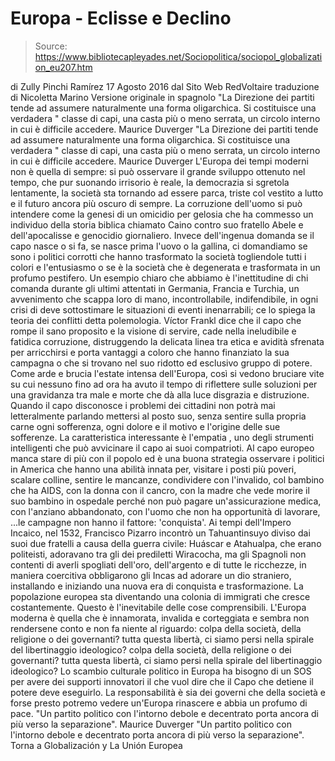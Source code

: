 # Europa - Eclisse e Declino

> Source: https://www.bibliotecapleyades.net/Sociopolitica/sociopol_globalization_eu207.htm

di Zully Pinchi Ramírez
17 Agosto 2016
dal Sito Web RedVoltaire
traduzione di Nicoletta Marino
Versione originale in spagnolo
"La Direzione dei partiti tende ad assumere naturalmente una forma oligarchica. Si costituisce una verdadera " classe di capi, una casta più o meno serrata, un circolo interno in cui è difficile accedere. Maurice Duverger
"La Direzione dei partiti tende ad assumere naturalmente una forma oligarchica. Si costituisce una verdadera " classe di capi, una casta più o meno serrata, un circolo interno in cui è difficile accedere.
Maurice Duverger
L'Europa dei tempi moderni non è quella di sempre: si può osservare il grande sviluppo ottenuto nel tempo, che pur suonando irrisorio è reale, la democrazia si sgretola lentamente, la società sta tornando ad essere parca, triste col vestito a lutto e il futuro ancora più oscuro di sempre.
La corruzione dell'uomo si può intendere come la genesi di un omicidio per gelosia che ha commesso un individuo della storia biblica chiamato Caino contro suo fratello Abele e dell'apocalisse e genocidio giornaliero.
Invece dell'ingenua domanda se il capo nasce o si fa, se nasce prima l'uovo o la gallina, ci domandiamo se sono i politici corrotti che hanno trasformato la società togliendole tutti i colori e l'entusiasmo o se è la società che è degenerata e trasformata in un profumo pestifero.
Un esempio chiaro che abbiamo è l'inettitudine di chi comanda durante gli ultimi attentati in Germania, Francia e Turchia, un avvenimento che scappa loro di mano, incontrollabile, indifendibile, in ogni crisi di deve sottostimare le situazioni di eventi inenarrabili; ce lo spiega la teoria dei conflitti detta polemologia.
Víctor Frankl dice che il capo che rompe il sano proposito e la visione di servire, cade nella ineludibile e fatidica corruzione, distruggendo la delicata linea tra etica e avidità sfrenata per arricchirsi e porta vantaggi a coloro che hanno finanziato la sua campagna o che si trovano nel suo ridotto ed esclusivo gruppo di potere.
Come arde e brucia l'estate intensa dell'Europa, così si vedono bruciare vite su cui nessuno fino ad ora ha avuto il tempo di riflettere sulle soluzioni per una gravidanza tra male e morte che dà alla luce disgrazia e distruzione.
Quando il capo disconosce i problemi dei cittadini non potrà mai letteralmente parlando mettersi al posto suo, senza sentire sulla propria carne ogni sofferenza, ogni dolore e il motivo e l'origine delle sue sofferenze.
La caratteristica interessante è l'empatia , uno degli strumenti intelligenti che può avvicinare il capo ai suoi compatrioti.
Al capo europeo manca stare di più con il popolo ed è una buona strategia osservare i politici in America che hanno una abilità innata per,
visitare i posti più poveri, scalare colline, sentire le mancanze, condividere con l'invalido, col bambino che ha AIDS, con la donna con il cancro, con la madre che vede morire il suo bambino in ospedale perché non può pagare un'assicurazione medica, con l'anziano abbandonato, con l'uomo che non ha opportunità di lavorare,
...le campagne non hanno il fattore:
'conquista'.
Ai tempi dell'Impero Incaico, nel 1532, Francisco Pizarro incontrò un Tahuantinsuyo diviso dai suoi due fratelli a causa della guerra civile:
Huáscar e Atahualpa, che erano politeisti, adoravano tra gli dei prediletti Wiracocha, ma gli Spagnoli non contenti di averli spogliati dell'oro, dell'argento e di tutte le ricchezze, in maniera coercitiva obbligarono gli Incas ad adorare un dio straniero, installando e iniziando una nuova era di conquista e trasformazione.
La popolazione europea sta diventando una colonia di immigrati che cresce costantemente. Questo è l'inevitabile delle cose comprensibili.
L'Europa moderna è quella che è innamorata, invalida e corteggiata e sembra non rendersene conto e non fa niente al riguardo:
colpa della società, della religione o dei governanti? tutta questa libertà, ci siamo persi nella spirale del libertinaggio ideologico?
colpa della società, della religione o dei governanti?
tutta questa libertà, ci siamo persi nella spirale del libertinaggio ideologico?
Lo scambio culturale politico in Europa ha bisogno di un SOS per avere dei supporti innovatori il che vuol dire che il Capo che detiene il potere deve eseguirlo.
La responsabilità è sia dei governi che della società e forse presto potremo vedere un'Europa rinascere e abbia un profumo di pace.
"Un partito politico con l'intorno debole e decentrato porta ancora di più verso la separazione". Maurice Duverger
"Un partito politico con l'intorno debole e decentrato porta ancora di più verso la separazione".
Torna a Globalización y La Unión Europea
